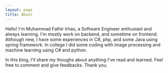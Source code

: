 ```yaml
---
layout: page
title: About
---
```


Hello! I'm Muhammad Fathir Irhas, a Software Engineer enthusiast and always learning. I'm mostly work on backend, and sometime on frontend. Although new, I have some experiences in C#, php, and some Java using spring framework. In college I did some coding with image processing and machine learning using C# and python. 

In this blog, I'll share my thoughs about anything I've read and learned. Feel free to comment and give feedbacks. Thank you.
